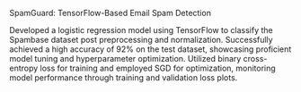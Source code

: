 SpamGuard: TensorFlow-Based Email Spam Detection

Developed a logistic regression model using TensorFlow to classify the Spambase dataset post preprocessing and normalization. 
Successfully achieved a high accuracy of 92% on the test dataset, showcasing proficient model tuning and hyperparameter optimization. 
Utilized binary cross-entropy loss for training and employed SGD for optimization, monitoring model performance through training and validation loss plots.
